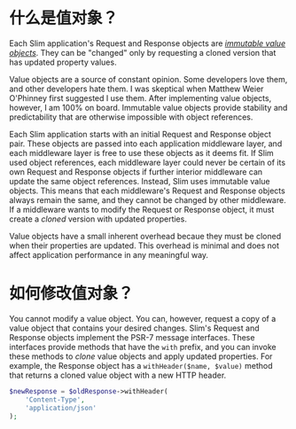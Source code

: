 # 什么是值对象？

Each Slim application's Request and Response objects are [_immutable value objects_](http://en.wikipedia.org/wiki/Value_object). They can be "changed" only by requesting a cloned version that has updated property values.

Value objects are a source of constant opinion. Some developers love them, and other developers hate them. I was skeptical when Matthew Weier O'Phinney first suggested I use them. After implementing value objects, however, I am 100% on board. Immutable value objects provide stability and predictability that are otherwise impossible with object references.

Each Slim application starts with an initial Request and Response object pair. These objects are passed into each application middleware layer, and each middleware layer is free to use these objects as it deems fit. If Slim used object references, each middleware layer could never be certain of its own Request and Response objects if further interior middleware can update the same object references. Instead, Slim uses immutable value objects. This means that each middleware's Request and Response objects always remain the same, and they cannot be changed by other middleware. If a middleware wants to modify the Request or Response object, it must create a _cloned_ version with updated properties.

Value objects have a small inherent overhead becaue they must be cloned when their properties are updated. This overhead is minimal and does not affect application performance in any meaningful way.

# 如何修改值对象？

You cannot modify a value object. You can, however, request a copy of a value object that contains your desired changes. Slim's Request and Response objects implement the PSR-7 message interfaces. These interfaces provide methods that have the `with` prefix, and you can invoke these methods to _clone_ value objects and apply updated properties. For example, the Response object has a `withHeader($name, $value)` method that returns a cloned value object with a new HTTP header.

```php
$newResponse = $oldResponse->withHeader(
    'Content-Type',
    'application/json'
);
```
